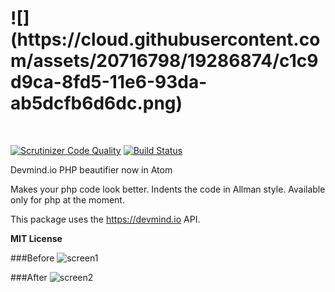 <h1>![](https://cloud.githubusercontent.com/assets/20716798/19286874/c1c9d9ca-8fd5-11e6-93da-ab5dcfb6d6dc.png)<sup></sup><sub><sub><sup></h1></sup></sub></sub>
<br>



[![Scrutinizer Code Quality](https://scrutinizer-ci.com/g/LukasMeine/devmind-beautifier/badges/quality-score.png?b=master)](https://scrutinizer-ci.com/g/LukasMeine/devmind-beautifier/?branch=master)
[![Build Status](https://scrutinizer-ci.com/g/LukasMeine/devmind-beautifier/badges/build.png?b=master)](https://scrutinizer-ci.com/g/LukasMeine/devmind-beautifier/build-status/master)

Devmind.io PHP beautifier now in Atom

Makes your php code look better. Indents the code in Allman style. Available only for php at the moment.

This package uses the https://devmind.io API.

<b>MIT License</b>

###Before
![screen1](https://cloud.githubusercontent.com/assets/20716798/19285847/ff876b82-8fd1-11e6-8cca-c2cc767f99a8.png)

###After
![screen2](https://cloud.githubusercontent.com/assets/20716798/19285848/ff8ae9d8-8fd1-11e6-804c-12e8d7a06ddc.png)
